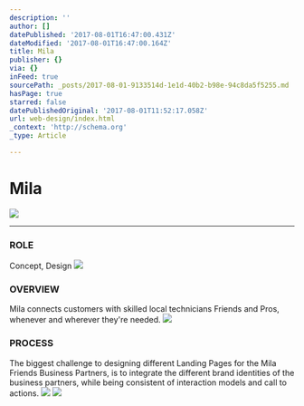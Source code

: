 ```yaml
---
description: ''
author: []
datePublished: '2017-08-01T16:47:00.431Z'
dateModified: '2017-08-01T16:47:00.164Z'
title: Mila
publisher: {}
via: {}
inFeed: true
sourcePath: _posts/2017-08-01-9133514d-1e1d-40b2-b98e-94c8da5f5255.md
hasPage: true
starred: false
datePublishedOriginal: '2017-08-01T11:52:17.058Z'
url: web-design/index.html
_context: 'http://schema.org'
_type: Article

---
```

# Mila
![](https://the-grid-user-content.s3-us-west-2.amazonaws.com/02ff9b9a-d383-434f-a72e-09a57b7752a7.png)

---

### **ROLE**  
Concept, Design
![](https://s3-us-west-2.amazonaws.com/the-grid-img/p/0af38b1c3a0366fc34a7714df09a7494e6e05248.png)

### **OVERVIEW**  
Mila connects customers with skilled local technicians Friends and Pros, whenever and wherever they're needed.
![](https://s3-us-west-2.amazonaws.com/the-grid-img/p/93d17746d29122a7e25bfd6520009edcf3c4f1bc.png)

### **PROCESS**  
The biggest challenge to designing different Landing Pages for the Mila Friends Business Partners, is to integrate the different brand identities of the business partners, while being consistent of interaction models and call to actions.
![](https://the-grid-user-content.s3-us-west-2.amazonaws.com/5485945c-3bc2-40e1-867e-bf419ba20d84.png)
![](https://s3-us-west-2.amazonaws.com/the-grid-img/p/994ec596884ac6d76f672375f8a8f7d21c0686f9.jpg)